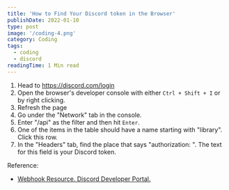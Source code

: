 ```yaml
---
title: 'How to Find Your Discord token in the Browser'
publishDate: 2022-01-10
type: post
image: '/coding-4.png'
category: Coding
tags:
  - coding
  - discord
readingTime: 1 Min read
---
```


1. Head to https://discord.com/login
2. Open the browser's developer console with either `Ctrl + Shift + I` or by right clicking.
3. Refresh the page
4. Go under the "Network" tab in the console.
5. Enter "/api" as the filter and then hit `Enter`.
6. One of the items in the table should have a name starting with "library". Click this row.
7. In the "Headers" tab, find the place that says "authorization: ". The text for this field is your Discord token.

Reference:

- [Webhook Resource. Discord Developer Portal.](https://discord.com/developers/docs/resources/webhook)

<!-- TODO: add pictures -->
